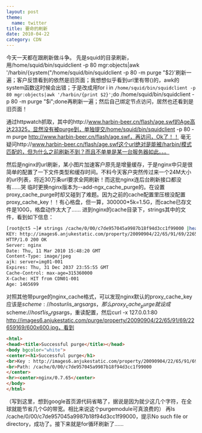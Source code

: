 ```yaml
---
layout: post
theme:
  name: twitter
title: 要命的刷新
date: 2010-04-22
category: CDN
---
```


今天一天都在跟刷新做斗争。
先是squid的目录刷新，用/home/squid/bin/squidclient -p 80 mgr:objects|awk '/harbin/{system("/home/squid/bin/squidclient -p 80 -m purge "$2}'刷新一遍；客户反馈看到的依然是旧页面；我想想似乎看到url里有带()的，awk的system函数这时候会出错；于是改成用for i in `/home/squid/bin/squidclient -p 80 mgr:objects|awk '/harbin/{print $2}'`;do /home/squid/bin/squidclient -p 80 -m purge "$i";done再刷新一遍；然后自己绑定节点访问，居然也还看到是旧页面！

通过httpwatch抓取，其中的http://www.harbin-beer.cn/flash/age.swf的Age高达23325，显然没有被purge到，单独提交/home/squid/bin/squidclient -p 80 -m purge http://www.harbin-beer.cn/flash/age.swf，再访问，Ok了！！
毫无疑问http://www.harbin-beer.cn/flash/age.swf这个url绝对是能被/harbin/模式匹配的，但为什么之前刷新不到？而且不单单是某一台服务器如此。。。

然后是nginx的url刷新，某小图片加速客户原先是增量缓存，于是nginx中只是很简单的配置了一下文件类型和缓存时间。不料今天客户突然传过来一个24M大小的url列表，将近30万条url要求全网刷新！而这批nginx连后台刷新接口都没有……哭
临时更换nginx版本为--add-ngx_cache_purge的。在设置proxy_cache_purge时却又碰到了难题。因为之前的cache配置里压根没配置proxy_cache_key！！有心格盘，但一算，300000*5k=1.5G，而cache已存文件是100G，格盘动作太大了……
进到nginx的cache目录下，strings其中的文件，看到如下信息：
```bash
[root@ct5 ~]# strings /cache/0/00/c7de957045a9987b18f94d3cc1f99000 |head
KEY: http://images6.anjukestatic.com/property/20090904/22/65/91/69/22659169/600x600.jpg
HTTP/1.0 200 OK
Server: nginx
Date: Thu, 11 Mar 2010 15:48:20 GMT
Content-Type: image/jpeg
ajk: server=img01-001
Expires: Thu, 31 Dec 2037 23:55:55 GMT
Cache-Control: max-age=315360000
X-Cache: HIT from CDN01-001
Age: 1465699
```
对照其他带purge的nginx_cache格式，可以发现nginx默认的proxy_cache_key应该是$scheme://$host$uri$is_args$args，那么proxy_cache_purge就设成$scheme://$host$1$is_args$args，重读配置，然后curl -x 127.0.0.1:80 http://images6.anjukestatic.com/purge/property/20090904/22/65/91/69/22659169/600x600.jpg，看到
```html
<html>
<head><title>Successful purge</title></head>
<body bgcolor="white">
<center><h1>Successful purge</h1>
<br>Key : http://images6.anjukestatic.com/property/20090904/22/65/91/69/22659169/600x600.jpg
<br>Path: /cache/0/00/c7de957045a9987b18f94d3cc1f99000
</center>
<hr><center>nginx/0.7.65</center>
</body>
</html>
```
（写到这里，想到google首页源代码省略了</body></html>，据说是因为就少这几个字符，在全球就能节省几个G的带宽。相比来说这个purgemodule可真浪费的）
再ls /cache/0/00/c7de957045a9987b18f94d3cc1f99000，提示No such file or directory，成功了。接下来就是for循环刷新了……


